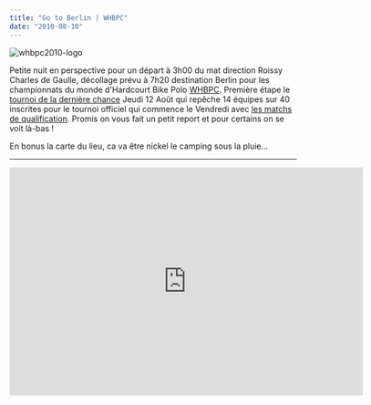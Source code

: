 ```yaml
---
title: "Go to Berlin | WHBPC"
date: "2010-08-10"
---
```


![](/uploads/whbpc2010-logo-259x300.png "whbpc2010-logo")

Petite nuit en perspective pour un départ à 3h00 du mat direction Roissy Charles de Gaulle, décollage prévu à 7h20 destination Berlin pour les championnats du monde d'Hardcourt Bike Polo [WHBPC](http://www.whbpc2010.org). Première étape le [tournoi de la dernière chance](http://www.whbpc2010.org/preliminary-tournament/) Jeudi 12 Août qui repêche 14 équipes sur 40 inscrites pour le tournoi officiel qui commence le Vendredi avec [les matchs de qualification](http://www.whbpc2010.org/format/). Promis on vous fait un petit report et pour certains on se voit là-bas !

En bonus la carte du lieu, ca va être nickel le camping sous la pluie...

* * *

<iframe width="620" scrolling="no" height="400" frameborder="0" src="http://maps.google.com/maps/ms?f=q&amp;source=s_q&amp;hl=en&amp;geocode=Cdb7AFj1ZPoWFaoIIgMdDk3NACnvsMSnlU2oRzH3ptIde1DWBw&amp;gl=us&amp;ie=UTF8&amp;hq=&amp;hnear=Rennbahnstra%C3%9Fe+45,+Wei%C3%9Fensee+13086+Berlin,+Germany&amp;msa=0&amp;msid=111173672791651763224.00048cf0f3345306a6c0e&amp;t=h&amp;ll=52.564299,13.455977&amp;spn=0.005217,0.010171&amp;z=16&amp;output=embed" marginwidth="0" marginheight="0">Seu browser não suporta iframes.</iframe>
